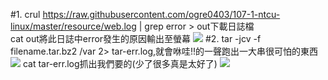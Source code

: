 #1.
crul https://raw.githubusercontent.com/ogre0403/107-1-ntcu-linux/master/resource/web.log | grep error > out下載日誌檔<br >
cat out將此日誌中error發生的原因輸出至螢幕
![](https://ppt.cc/fBPoVx@.png)
#2.
tar -jcv -f filename.tar.bz2 /var 2> tar-err.log,就會咻哇!!的一聲跑出一大串很可怕的東西
![](https://ppt.cc/fQCKXx@.png)
cat tar-err.log抓出我們要的(少了很多真是太好了)
![](https://ppt.cc/fyjN5x@.png)